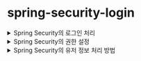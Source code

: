 # spring-security-login

<details>
<summary>Spring Security의 로그인 처리</summary>

## 0. 개요

Spring Security로 로그인 기능을 구현하면 많은 이점이 있다.

1. 세션의 처리를 자동으로 해주고, 그 세션을 통해 유저의 정보를 파싱할 수 있다.
2. 보안적인 처리를  스프링 시큐리티에 의존하여 편하게 작업할 수 있다.
3. 권한 저리 처리를 스프링 시큐리티에 의존하여 편하게 작업할 수 있다. 

이 외에도 계정 만료 처리, 비밀번호 만료 처리 등 많은 처리를 손쉽게 할 수 있도록 도와주지만, 셋팅이 조금 복잡하고 어려운 것들이 많다.
그래서 그러한 것들을 하나씩 정리해보려고 한다.

## 1. Spring Security의 Login Config 셋팅

```java
public class SecurityConfig {
    /**
     * Spring Security에 대한 기본적인 설정을 정의하는 메서드입니다.
     * 이 메서드는 SecurityFilterChain을 생성하여 반환하는 Bean으로 등록됩니다.
     *
     * @param http HttpSecurity 객체, Spring Security 설정을 구성하기 위한 메서드가 제공됩니다.
     * @return SecurityFilterChain 객체, Spring Security 필터 체인을 나타냅니다.
     * @throws Exception HttpSecurity 구성 중에 발생할 수 있는 예외
     */
    @Bean
    public SecurityFilterChain filterChain(HttpSecurity http) throws Exception {
        return http
                    .csrf()
                .and()
                    .authorizeRequests()
                    .antMatchers("/admin").hasRole("ADMIN")
                    .antMatchers("/**").permitAll()
                .and()
                    .formLogin()
                    .loginPage("/login")
                    .loginProcessingUrl("/login")
                    .defaultSuccessUrl("/")
                .and()
                    .logout()
                    .logoutUrl("/logout")
                    .logoutSuccessUrl("/login")
                .and()
                    .build();

        // `csrf()`: CSRF(Cross-Site Request Forgery)에 대한 설정을 활성화합니다.
        // `authorizeRequests()`: 요청에 대한 접근 권한 설정을 시작합니다.
        // `antMatchers("/admin").hasRole("ADMIN")`: '/admin' 경로에 접근하기 위해 'ADMIN' 권한이 필요합니다.
        // `antMatchers("/**").permitAll()`: 모든 경로에 대한 접근을 허용합니다.
        // `formLogin()`: 폼 로그인에 관한 설정을 시작합니다.
        // 'loginPage("/login")' 로그인 페이지를 설정합니다 (Get 요청)
        // `loginProcessingUrl("/login")`: 로그인 처리를 담당하는 URL을 설정합니다. (Post 요청)
        // `defaultSuccessUrl("/")`: 로그인 성공 후 사용자를 리디렉션할 기본 URL을 설정합니다.
        // `logout()`: 로그아웃에 관한 설정을 시작합니다.
        // `logoutUrl("/logout")`: 로그아웃 처리를 담당하는 URL을 설정합니다.
        // `logoutSuccessUrl("/login")`: 로그아웃 성공 후 사용자를 리디렉션할 URL을 설정합니다.
        // `build()`: SecurityFilterChain을 빌드하여 반환합니다.
    }
```

위에 주석으로 다 달아두었지만 다시 설명을 한다.

예전에는 `WebSecurityConfigurerAdapter` 를 상속 받아서 오버라이딩으로 구현했으나, 현재는 빈으로 구현하고 있다.

![스크린샷 2023-06-01 오후 9.08.09.png](https://s3-us-west-2.amazonaws.com/secure.notion-static.com/08c1a52a-763a-4e36-b3ec-c64e34d95128/%E1%84%89%E1%85%B3%E1%84%8F%E1%85%B3%E1%84%85%E1%85%B5%E1%86%AB%E1%84%89%E1%85%A3%E1%86%BA_2023-06-01_%E1%84%8B%E1%85%A9%E1%84%92%E1%85%AE_9.08.09.png)

상세 정보에 들어가면 주석에 Bean으로 등록하는 방법을 친절하게 잘 적어뒀다.
쉽게 설명하면 and()가 하나의 괄호 라고 생각을 하면 편할 것 같다.
예시를 들어 

```java
								.and()
                    .formLogin()
                    .loginPage("/login")
                    .loginProcessingUrl("/login")
                    .defaultSuccessUrl("/")
                .and()
                    .logout()
                    .logoutUrl("/logout")
                    .logoutSuccessUrl("/login")
```

`formLogin()` 의 처리가 끝나면 and로 괄호를 닫고 `.logout()` 로 새로 괄호를 열어 코딩을 하는 느낌이었다. 따라소 위와 같이 줄을 정리해놓은면 가독성이 더 좋을 것 같다.

나의 셋팅을 하나씩 살펴보면
CSRF을 사용하고
”/admin” 사이트에는 ADMIN이라는 등급을 가지고 있는 유저만 접근이 가능하며
그 외 사이트는 모든 사람이 접근이 가능한다.
로그인 사이트는 “/login” 을 사용하며, 성공하면 “/”로 이동한다.
로그아웃 사이트는 “/logout”을 사용하며 로그아웃에 성공하면 “/login”으로 이동한다.

위와 같은 셋팅을 지니고 있다.

이후에 셋팅을 해야 하는 부분을 UserDetails부분이다.

## 2. Spring Security의 UserDetails셋팅

```java
/**
 * 사용자 정보를 담은 User 객체를 UserDetails 인터페이스를 구현하여 래핑한 클래스입니다.
 * 주어진 User 객체에서 필요한 정보를 추출하여 UserDetails의 메서드를 구현합니다.
 */
public class UserDetailsImpl implements UserDetails {
    private final transient User user;

    /**
     * UserDetail 객체를 생성하는 생성자입니다.
     *
     * @param user 사용자 정보를 담은 User 객체
     */
    public UserDetailsImpl(User user) {
        this.user = user;
    }

    /**
     * 사용자의 권한 정보를 반환하는 메서드입니다.
     * User 객체에서 사용자 등급(UserGrade)을 추출하여 해당 등급의 권한을 반환합니다.
     *
     * @return 사용자의 권한 정보를 나타내는 GrantedAuthority 컬렉션
     */
    @Override
    public Collection<? extends GrantedAuthority> getAuthorities() {
        Collection<GrantedAuthority> collection = new ArrayList<>();
        collection.add((GrantedAuthority) () -> user.getUserGrade().getAuthority());
        return collection;
    }

    /**
     * 사용자의 비밀번호를 반환하는 메서드입니다.
     *
     * @return 사용자의 비밀번호
     */
    @Override
    public String getPassword() {
        return user.getPassword();
    }

    /**
     * 사용자의 이름(username)을 반환하는 메서드입니다.
     *
     * @return 사용자의 이름(username)
     */
    @Override
    public String getUsername() {
        return user.getName();
    }

    /**
     * 사용자 계정의 만료 여부를 반환하는 메서드입니다.
     * 항상 true를 반환하여 계정이 만료되지 않았음을 나타냅니다.
     *
     * @return 사용자 계정의 만료 여부
     */
    @Override
    public boolean isAccountNonExpired() {
        return true;
    }

    /**
     * 사용자 계정의 잠김 상태 여부를 반환하는 메서드입니다.
     * 항상 true를 반환하여 계정이 잠겨있지 않음을 나타냅니다.
     *
     * @return 사용자 계정의 잠김 상태 여부
     */
    @Override
    public boolean isAccountNonLocked() {
        return true;
    }

    /**
     * 사용자 계정의 비밀번호 만료 여부를 반환하는 메서드입니다.
     * 항상 true를 반환하여 비밀번호가 만료되지 않았음을 나타냅니다.
     *
     * @return 사용자 계정의 비밀번호 만료 여부
     */
    @Override
    public boolean isCredentialsNonExpired() {
        return true;
    }

    /**
     * 사용자 계정의 활성화 여부를 반환하는 메서드입니다.
     * 항상 true를 반환하여 계정이 활성화되어 있음을 나타냅니다.
     *
     * @return 사용자 계정의 활성화 여부
     */
    @Override
    public boolean isEnabled() {
        return true;
    }

    /**
     * 사용자의 등급을 반환하는 메서드입니다.
     *
     * @return 사용자의 등급
     */
    public UserGrade getUserGrade(){
        return user.getUserGrade();
    }
}
```

위와 같이 설정을 하면 된다.
각 메소드는 주석을 달아놓았다.

여기서 우리가 주의깊게 봐야하는 부분이 몇 군대 있는데

```java
private final transient User user;

    /**
     * UserDetail 객체를 생성하는 생성자입니다.
     *
     * @param user 사용자 정보를 담은 User 객체
     */
    public UserDetailsImpl(User user) {
        this.user = user;
    }
```

우선 User을 가지고 있어야만 생성될 수 있도록 생성자를 만드는 부분이 필수적이다.
이 User의 정보를 가지고 검증을 하기 때문이다.

```java
/**
     * 사용자의 비밀번호를 반환하는 메서드입니다.
     *
     * @return 사용자의 비밀번호
     */
    @Override
    public String getPassword() {
        return user.getPassword();
    }

    /**
     * 사용자의 이름(username)을 반환하는 메서드입니다.
     *
     * @return 사용자의 이름(username)
     */
    @Override
    public String getUsername() {
        return user.getName();
    }
```

이런식으로 Password와 username을 반환해주어야 인증을 할 수 있다.
위에는 유저의 등급을 확인하는 구간도 있는데, 그 쪽은 이따 등급에 관해서 이야기를 할 때 설명하도록 하겠다.
자 이쯤에서 나는 궁금한 것이 생겼다.
대체 어떻게 저 user을 가지고 오는거지…?
우선 

## 3. Spring Security의 UserDetailsService셋팅

```java
@Service
@RequiredArgsConstructor
public class UserDetailsServiceImpl implements UserDetailsService {
    private final UserRepository userRepository;

    /**
     * Login 사이트에 접근하면 가장 먼저 실행되는 메서드입니다.
     * 주어진 사용자 이름(username)을 기반으로 사용자 정보를 조회하고,
     * 조회된 정보를 UserDetails 객체로 변환하여 반환하면 Spring Security의 로그인 처리가 시작됩니다.
     * 이 메서드는 데이터베이스에서 사용자 정보를 조회하는 방식이나 MyBatis, JPA 등에 따라 다를 수 있습니다.
     *
     * @param username 사용자 이름(username)으로 사용자 정보를 조회하기 위한 식별자
     * @return UserDetails 객체로 변환된 사용자 정보
     * @throws UsernameNotFoundException 주어진 사용자 이름으로 사용자를 찾을 수 없는 경우 발생하는 예외
     */
    @Override
    public UserDetails loadUserByUsername(String username) throws UsernameNotFoundException {
        return new UserDetailsImpl(userRepository.findByName(username).orElseGet(null));
    }
}
```

`UserDetailsService`를 구현하면 위와 같은 형식으로 작성하게 된다.
UserDetails를 상속받은 `UserDetailsImp`를 리턴해주어야 한다.
여기서 각 ORM에 따라 조금은 다른 방식으로 처리가 될 것이다.
꼭 User을 반환할 필요는 없지만, 우리는 객체 지향 언어인 자바를 하고 있기에, 객체를 반환해주는 쪽으로 작업을 했다.

아니 대체 어디서 거쳐서 여기로 오는건가.. 싶었다.

## 4. Spring Security의 로그인 처리 로직?

![Untitled](https://s3-us-west-2.amazonaws.com/secure.notion-static.com/3402bfa1-fde8-421d-beb4-38f5d97b6ba2/Untitled.png)

위의 코드에서 `DaoAuthenticationProvider` 에서 오는거였다.
`AuthenticationProcessingFilter` ****에서 username과 password를 받아 

`UsernamePasswordAuthenticationToken` 토큰 객체를 만들고
`AuthenticationManager` 에 전달된다. 이후 순차적으로 인증 처리를 진행 한다.

`DaoAuthenticationProvider` 에서는 `UserDetailsService` 를 사용해서 사용자 정보를 가지고 오고, `UserDetailsService` 는 username을 통해 `UserDetails` 를 반환한다. 반환된 `UserDetails`를 통해 

`DaoAuthenticationProvider` 는 비밀번호를 비교하여 인증 후에 `Authentication` 를 반환하고, 
*(정확히는 `DaoAuthenticationProvider` 부모인 `AbstractUserDetailsAuthenticationProvider` 에서 반환되는 것 같다.)*
`SecurityContextHolder`에 전달된다. 

즉, 로그인의 대부분의 처리는 `DaoAuthenticationProvider` 에서 처리가 된다는 이야기이다. 

## 5. 주저리 주저리

공부하면서 머리 깨지는 줄 알았다. 보면서 스프링 시큐리티 코드가 아름답다고 생각이 들기도 했다. 언젠가는 저런 코드를 내가 작성할 수 있을까? 라는 생각도 많이 들었고, 생각보다 시큐리티 코드가 굉장히 광범위하고 넓었다.
시큐리티를 공부하면 정말 공부할 게 많다는 이야기를 들었는데, 실제로 공부해보니 그 양이 어마어마 했다.
심지어 왜? 작동하는지에 대해서 의문을 가지는 사람조차 많지 않아 정보를 찾는데에 어려움이 많이 있었다.
내가 조사한 자로들이 여러분들게 조금이나마 도움이 되었으면 좋겠고, 더 나은 문서를 작업하기 위해 노력해보도록 하겠습니다.

  
</details>
 
  
<details>
<summary>Spring Security의 권한 설정</summary>
  
  ## 0. 개요

스프링 시

Spring Security의 권한을 이용하면 다양한 것을 쉽게 사용이 가능하다.
예를 들면 Admin 사이트에 권한이 없으면 접근하지 못하는 경우 등이 그렇다.

## 1. Spring Security의 Login Config 셋팅

  ![Untitled (2)](https://github.com/GiLik154/spring-security-login/assets/118507239/f1decf60-67a6-46e3-8aee-99e0b560cc96)

  ![Untitled (3)](https://github.com/GiLik154/spring-security-login/assets/118507239/16442a14-99ba-4e41-962d-dc999c483e63)


자세한 설명은 로그인에 관해서 적어놓은 글에 적어두었습니다.
위의 링크는 테스트를 위하여 설정하였습니다.

## 2. Enum 셋팅

![Untitled (4)](https://github.com/GiLik154/spring-security-login/assets/118507239/180f6b4b-e78b-44af-be8d-1a79d915b946)

테스틀 위하여 3가지 단계를 설정하였습니다.
또한 Spring Security의 경우 ROLE_이라는 접두사가 붙어야 하기 때문에 Get메소에 
`return "ROLE_" + name();` 와 같이 설정하였습니다.

ROLE_을 생략하고 싶다면

![Untitled (5)](https://github.com/GiLik154/spring-security-login/assets/118507239/bd4f2b3c-fea6-49ee-be99-a9e368a2eaa9)

위와 같이 `hasAnyAuthority` 를 사용하면 되긴한다.
하지만 스프링 시큐리티의 기본 로직은 ROLE_ 을 사용하기 때문에 권장하지는 않는 방법인 듯 하다.

## 3. UserDetails 셋팅

![Untitled (6)](https://github.com/GiLik154/spring-security-login/assets/118507239/6b7b9ab3-3096-4297-91e2-11e80c9c6a91)

이후 위와 같은 방식으로 사용자의 등급을 넣어주어야 한다.

![Untitled (7)](https://github.com/GiLik154/spring-security-login/assets/118507239/650a060c-51ad-4512-865b-de97f6c06f0c)

로그인을 하고 디버깅을 찍어보면 아래와 같이 정보들이 잘 들어가는 것을 볼 수 있다.

## 4-0 init

![Untitled (8)](https://github.com/GiLik154/spring-security-login/assets/118507239/cea82e00-eb4e-45d5-a88a-27b36bfc381c)

2개의 계정을 준비했고

![Untitled (9)](https://github.com/GiLik154/spring-security-login/assets/118507239/ce6b795e-0649-4241-932f-9b80776e4e56)

2개의 사이트를 준비하였다.

## 4-1 USER등급의 사이트 접속

우선 유저로 접속을 하면
  
<img width="421" alt="Untitled (10)" src="https://github.com/GiLik154/spring-security-login/assets/118507239/6abd6dba-bf1b-4899-9361-b5f11ccd0b3c">


user 사이트에는 접속이 잘 되나, 

<img width="464" alt="Untitled (11)" src="https://github.com/GiLik154/spring-security-login/assets/118507239/fd62ace0-31de-4dec-b9f7-de0aeee7fefb">

admin 사이트에는 접속이 안되는 것을 볼 수 있다. 

## 4-2 ADMIN 등급의 사이트 접속

admin의 경우는 user사이트에도 접속이 되고

<img width="446" alt="Untitled (12)" src="https://github.com/GiLik154/spring-security-login/assets/118507239/5abceb46-99dc-48dd-9b00-b85b7b3485d0">

admin 사이트에도 접속이 잘 되는것을 볼 수 있다.

<img width="456" alt="Untitled (13)" src="https://github.com/GiLik154/spring-security-login/assets/118507239/0fdf37b5-31c6-4be1-8534-cd08cc5050b4">

## 5. 결론

위와 같이 스프링 시큐리티의 권한을 이용하면 쉽게 사이트 별 접속 권한을 설정해 줄 수 있고
손 쉽게 코딩을 진행할 수 있다.
원래라면 인터셉터나 필터를 통해 우리가 구현해주어야 하는 부분을 쉽게 구현할 수 있다는 장점이 있다.
단점으로는 구현하는 것이 조금 까다롭고, `UserDetails` 을 필수로 구현을 하다 보니 개개인의 코딩 스타일에 맞지 않는 경우도 있을 수 있다는 생각이 든다.
하지만 편리하고 강력한 기능인 것을 확실하니, 알고 있다면 도움이 많이 될 것이라고 생각했다.
  
  
  
  
  
</details>

<details>
<summary>Spring Security의 유저 정보 처리 방법</summary>
  ## 0. 개요

Spring Security의 로그인 기능을 이용하면 유저의 정보를 받아오는 것이 매우 편해진다.
`UserDetails`의 정보를 알아서 파싱해주기 때문이다.
어떤식으로 파싱이되고, 어떻게 하면 정보들을 읽어올 수 있는지에 대해서 알아보려고 한다.

## 1. Spring Security의 처리 방법?

Spring Security는 세션을 사용하는 방법으로 로그인 처리를 진행한다.

![Untitled (14)](https://github.com/GiLik154/spring-security-login/assets/118507239/81adbf9d-2bcc-453d-b18d-6edd9759d15f)

로그인을 시도하면 JSESSIONID를 이렇게 반환하는것을 알 수 있다.
이것이 세션 키라는 것을 대부분의 사람들은 다 알고 있을 것이다.

![Untitled (15)](https://github.com/GiLik154/spring-security-login/assets/118507239/1792cd11-5915-4ab7-95c8-b0e903c4e2b1)

세션을 뜯어보기 위해서 위와 같은 코드를 작성했다.

![Untitled (16)](https://github.com/GiLik154/spring-security-login/assets/118507239/53fd63fd-79a3-4d2c-b2ba-bdfbea5cde4b)

`SPRING_SECURITY_CONTEXT` 를 통해서 `SecurityContext` 를 받아올 수 있고,
`SecurityContext` 안에는 `Authentication` 가 있는 것을 확인할 수 있다.
`Authentication` 의 안에는 `getPrincipal`룰 통해 `userDetailsImpl` 를 받아올 수 있는 것을 확인할 수 있다.
`userDetailsImpl` 은 우리가 이전에도 본 것 처럼 유저의 정보가 담겨있다.

`userDetailsImpl.getUsername()` 를 하면 이제 로그인 한 유저의 이름을 받아올 수 있게 된다.

위의 로직을 위해 세션을 보내주는 곳은

![Untitled (17)](https://github.com/GiLik154/spring-security-login/assets/118507239/867f7fca-32eb-4e47-bb3e-f6e546d239cb)

이곳이었다. 이곳에서 로직을 살펴보니
  
![Untitled (18)](https://github.com/GiLik154/spring-security-login/assets/118507239/2df6bfc0-563d-4bd9-8dd8-a8e2fca93a59)

위와 같은 로직을 실행 후에 `httpSession.setAttribute(springSecurityContextKey, context);` 를 하는 것을 살펴볼 수 있었다.

하지만 이렇게 매번 세션을 파싱해서 하는 방법은 너무 귀찮고 복잡하고 세션의 name을 외워야 하는 불상사가 있다. 이것을 해결해주기 위해서 스프링 부트는 2가지 방법을 더 제시해주고 있다.

## 2. Spring Boot에서 권하는 방법은?

![Untitled (19)](https://github.com/GiLik154/spring-security-login/assets/118507239/7688bd6c-0e40-4f51-8172-855455ca9521)

우선 2가지를 전체적으로 보면 이 차이이다.

`SecurityContextHolder`를 통해 `Authentication` 를 받아오거나
`Authentication` 를 매개 변수로 받아올 수 있다.

이것은 취향에 따라 다르지만, 결국 똑같이 작동한다는 것을 알 수 있다.
어느 쪽을 선택 하는 것이 가독성이 더 좋은지에 따라는 사람마다 다를 것이다.

## 3. User의 다른 정보를 가지고 오고 싶은데?

이건 아주 쉽다. 내가 구현한 `UserDetails` 에 get메소드만 더 넣어주면 된다.

![Untitled (20)](https://github.com/GiLik154/spring-security-login/assets/118507239/de6f8a25-680d-43f1-82aa-f21d1f352b93)

위와 같은 방식으로 말이다.
단 주의해야 할 점은, 보안적인 요소를 신경써서 어디까지 우리가 의존해도 될까? 를 고민하면 될 것 같다.

## 4. 결론

Spring Security에서 로그인을 하고 유저 정보를 읽어오는 로직이 궁금했다.
그래서 많이 찾아봤지만, 세션을 이용한다는 것을 빼고 어떤식으로 작동하는지에 대한 설명은 많지 않았다.
세션을 어디서 보내고, 어떤 이름으로 보내고 어떤 로직들이 처리가 되어야 하는지에 대한 내용이 많지 않아
조사하는데 시간이 조금 많이 걸렸다.
하지만 이렇게 조사하고 나니 조금 속이 시원하긴 하지만, 정말 복잡하게 얽혀있는 로직이라는 생각이 들었다.
이것을 알고 있다고 하여서 도움이 많이 되진 않겠지만, 그래도 나 처럼 궁금한 사람들에게는 도움이 되었으면 좋겠다.

</details>
